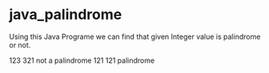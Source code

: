 # java_palindrome
Using this Java Programe we can find that given Integer value is palindrome or not.

123 321 not a palindrome
121 121 palindrome
